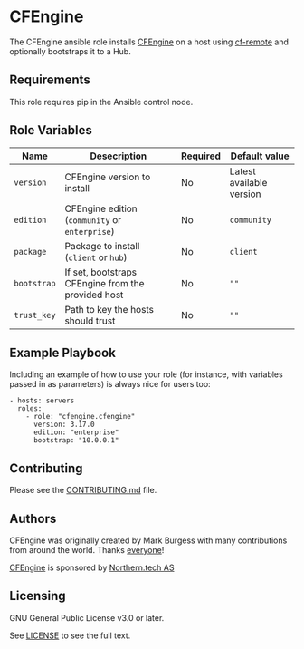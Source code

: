 # CFEngine

The CFEngine ansible role installs [CFEngine](https://cfengine.com) on a host using [cf-remote](https://pypi.org/project/cf-remote/) and optionally bootstraps it to a Hub.

## Requirements

This role requires pip in the Ansible control node.

## Role Variables

|Name|Desecription|Required|Default value|
|-|-|-|-|
|`version`|CFEngine version to install|No|Latest available version|
|`edition`|CFEngine edition (`community` or `enterprise`)|No|`community`|
|`package`|Package to install (`client` or `hub`)|No|`client`|
|`bootstrap`|If set, bootstraps CFEngine from the provided host|No|`""`|
|`trust_key`|Path to key the hosts should trust|No|`""`|

## Example Playbook

Including an example of how to use your role (for instance, with variables passed in as parameters) is always nice for users too:

    - hosts: servers
      roles:
        - role: "cfengine.cfengine"
          version: 3.17.0
          edition: "enterprise"
          bootstrap: "10.0.0.1"

## Contributing

Please see the [CONTRIBUTING.md](https://github.com/cfengine/core/blob/master/CONTRIBUTING.md) file.

## Authors

CFEngine was originally created by Mark Burgess with many contributions from
around the world. Thanks [everyone](https://github.com/cfengine/core/blob/master/AUTHORS)!

[CFEngine](https://cfengine.com) is sponsored by [Northern.tech AS](https://northern.tech)

## Licensing

GNU General Public License v3.0 or later.

See [LICENSE](https://www.gnu.org/licenses/gpl-3.0.txt) to see the full text.
